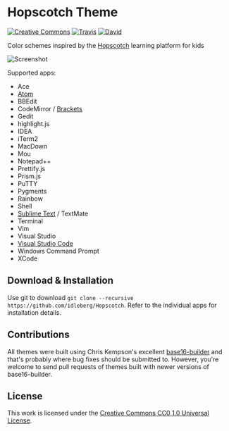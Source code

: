 # Hopscotch Theme

[![Creative Commons](https://img.shields.io/badge/license-CC0%201.0-orange.svg?style=flat-square)](http://creativecommons.org/publicdomain/zero/1.0/)
[![Travis](https://img.shields.io/travis/idleberg/Hopscotch.svg?style=flat-square)](https://travis-ci.org/idleberg/Hopscotch)
[![David](https://img.shields.io/david/dev/idleberg/Hopscotch.svg?style=flat-square)](https://david-dm.org/idleberg/Hopscotch#info=devDependencies)

Color schemes inspired by the [Hopscotch](http://www.gethopscotch.com/) learning platform for kids

![Screenshot](https://raw.github.com/idleberg/Hopscotch/master/preview.png)

Supported apps:

* Ace
* [Atom](https://atom.io/themes/hopscotch)
* BBEdit
* CodeMirror / [Brackets](https://github.com/idleberg/brackets-hopscotch)
* Gedit
* highlight.js
* IDEA
* iTerm2
* MacDown
* Mou
* Notepad++
* Prettify.js
* Prism.js
* PuTTY
* Pygments
* Rainbow
* Shell
* [Sublime Text](https://packagecontrol.io/packages/Hopscotch%20Color%20Scheme) / TextMate
* Terminal
* Vim
* Visual Studio
* [Visual Studio Code](https://marketplace.visualstudio.com/items?itemName=idleberg.hopscotch)
* Windows Command Prompt
* XCode

## Download & Installation

Use git to download `git clone --recursive https://github.com/idleberg/Hopscotch`. Refer to the individual apps for installation details.

## Contributions

All themes were built using Chris Kempson's excellent [base16-builder](https://github.com/chriskempson/base16-builder) and that's probably where bug fixes should be submitted to. However, you're welcome to send pull requests of themes built with newer versions of base16-builder. 

## License

This work is licensed under the [Creative Commons CC0 1.0 Universal License](http://creativecommons.org/publicdomain/zero/1.0/legalcode).
